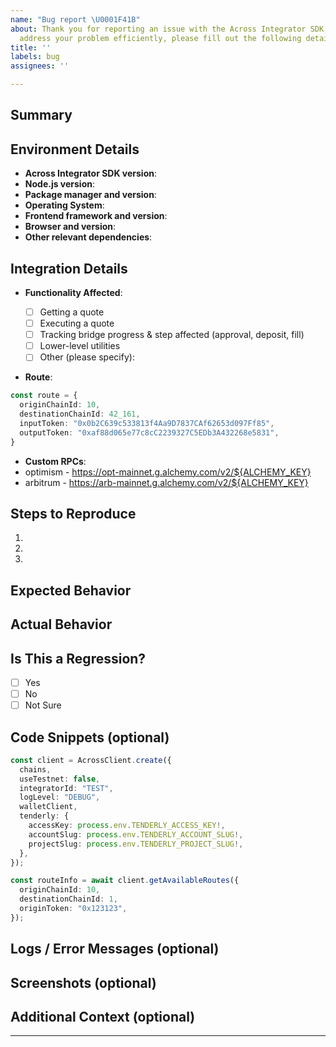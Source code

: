 ```yaml
---
name: "Bug report \U0001F41B"
about: Thank you for reporting an issue with the Across Integrator SDK. To help us
  address your problem efficiently, please fill out the following details.
title: ''
labels: bug
assignees: ''

---
```


## Summary

<!-- Provide a clear and concise description of the issue -->

## Environment Details

- **Across Integrator SDK version**: <!-- e.g., 2.1.0 -->
- **Node.js version**: <!-- e.g., v16.13.0 -->
- **Package manager and version**: <!-- e.g., npm 8.1.0, yarn 1.22.17 -->
- **Operating System**: <!-- e.g., Windows 10, macOS Monterey 12.0.1, Ubuntu 20.04 -->
- **Frontend framework and version**: <!-- e.g., React 17.0.2, Vue 3.2.21, Next 14 -->
- **Browser and version**: <!-- If applicable, e.g., Chrome 95.0.4638.69, Firefox 94.0.1 -->
- **Other relevant dependencies**: <!-- List any other libraries or frameworks involved -->

## Integration Details

- **Functionality Affected**:

  - [ ] Getting a quote
  - [ ] Executing a quote
  - [ ] Tracking bridge progress & step affected (approval, deposit, fill)
  - [ ] Lower-level utilities
  - [ ] Other (please specify): <!-- Describe if other functionality is affected -->

- **Route**:
```ts
const route = {
  originChainId: 10,
  destinationChainId: 42_161,
  inputToken: "0x0b2C639c533813f4Aa9D7837CAf62653d097Ff85",
  outputToken: "0xaf88d065e77c8cC2239327C5EDb3A432268e5831",
}
```

- **Custom RPCs**:
- optimism - https://opt-mainnet.g.alchemy.com/v2/${ALCHEMY_KEY}
- arbitrum - https://arb-mainnet.g.alchemy.com/v2/${ALCHEMY_KEY}

## Steps to Reproduce

<!-- Provide a detailed step-by-step guide to reproduce the issue -->

1. <!-- Step 1: e.g., "Initialized the SDK with specific parameters" -->
2. <!-- Step 2: e.g., "Called the getQuote function with X parameters" -->
3. <!-- Step 3: e.g., "Observed an error message Y" -->

## Expected Behavior

<!-- Describe what you expected to happen -->

## Actual Behavior

<!-- Describe what actually happened, including any error messages or stack traces -->

## Is This a Regression?

- [ ] Yes
- [ ] No
- [ ] Not Sure

## Code Snippets (optional)

<!-- Provide relevant code snippets that can help us understand and reproduce the issue -->

```ts
const client = AcrossClient.create({
  chains,
  useTestnet: false,
  integratorId: "TEST",
  logLevel: "DEBUG",
  walletClient,
  tenderly: {
    accessKey: process.env.TENDERLY_ACCESS_KEY!,
    accountSlug: process.env.TENDERLY_ACCOUNT_SLUG!,
    projectSlug: process.env.TENDERLY_PROJECT_SLUG!,
  },
});

const routeInfo = await client.getAvailableRoutes({
  originChainId: 10,
  destinationChainId: 1,
  originToken: "0x123123",
});
```

## Logs / Error Messages (optional)

<!-- Include any relevant logs or error messages -->

## Screenshots (optional)

<!-- If applicable, add screenshots to help explain your problem -->

<!-- If yes, specify the last version where the issue did not occur -->

## Additional Context (optional)

<!-- Add any other information that might be relevant, such as recent changes to your environment, stack traces, or links to related issues -->

---
